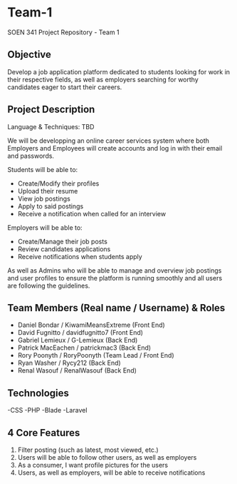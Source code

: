 # Team-1
SOEN 341 Project Repository - Team 1

## Objective

Develop a job application platform dedicated to students looking for work in their respective fields, as well as employers searching for worthy candidates eager to start their careers.

## Project Description

Language & Techniques: TBD

We will be developping an online career services system where both Employers and Employees will create accounts and log in with their email and passwords.

Students will be able to:
  - Create/Modify their profiles
  - Upload their resume
  - View job postings
  - Apply to said postings
  - Receive a notification when called for an interview
  
Employers will be able to:
  - Create/Manage their job posts
  - Review candidates applications
  - Receive notifications when students apply

As well as Admins who will be able to manage and overview job postings and user profiles to ensure the platform is running smoothly and all users are following the guidelines.

## Team Members (Real name / Username) & Roles

* Daniel Bondar / KiwamiMeansExtreme (Front End)
* David Fugnitto / davidfugnitto7 (Front End)
* Gabriel Lemieux / G-Lemieux (Back End)
* Patrick MacEachen / patrickmac3 (Back End)
* Rory Poonyth / RoryPoonyth (Team Lead / Front End)
* Ryan Washer / Rycy212 (Back End)
* Renal Wasouf / RenalWasouf (Back End)

## Technologies
-CSS
-PHP
-Blade
-Laravel

## 4 Core Features
1. Filter posting (such as latest, most viewed, etc.)
2. Users will be able to follow other users, as well as employers
3. As a consumer, I want profile pictures for the users
4. Users, as well as employers, will be able to receive notifications


